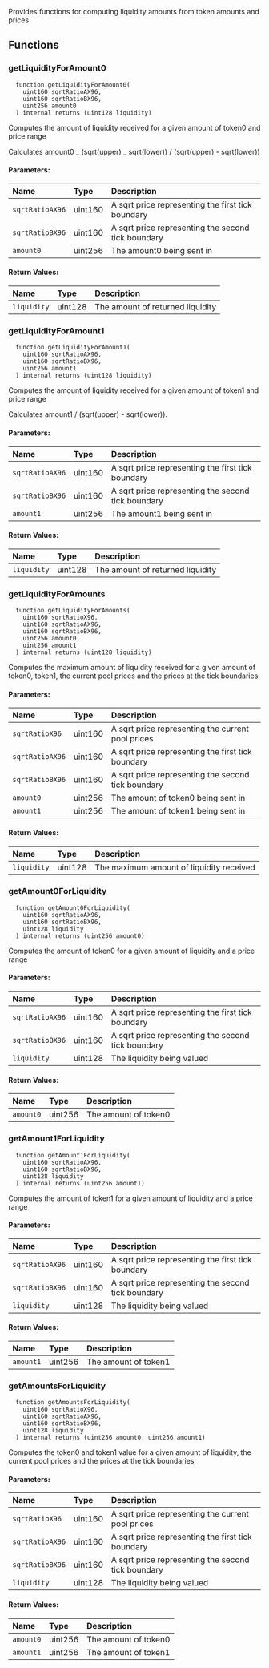 Provides functions for computing liquidity amounts from token amounts and prices

## Functions

### getLiquidityForAmount0

```solidity
  function getLiquidityForAmount0(
    uint160 sqrtRatioAX96,
    uint160 sqrtRatioBX96,
    uint256 amount0
  ) internal returns (uint128 liquidity)
```

Computes the amount of liquidity received for a given amount of token0 and price range

Calculates amount0 _ (sqrt(upper) _ sqrt(lower)) / (sqrt(upper) - sqrt(lower))

#### Parameters:

| Name            | Type    | Description                                        |
| :-------------- | :------ | :------------------------------------------------- |
| `sqrtRatioAX96` | uint160 | A sqrt price representing the first tick boundary  |
| `sqrtRatioBX96` | uint160 | A sqrt price representing the second tick boundary |
| `amount0`       | uint256 | The amount0 being sent in                          |

#### Return Values:

| Name        | Type    | Description                      |
| :---------- | :------ | :------------------------------- |
| `liquidity` | uint128 | The amount of returned liquidity |

### getLiquidityForAmount1

```solidity
  function getLiquidityForAmount1(
    uint160 sqrtRatioAX96,
    uint160 sqrtRatioBX96,
    uint256 amount1
  ) internal returns (uint128 liquidity)
```

Computes the amount of liquidity received for a given amount of token1 and price range

Calculates amount1 / (sqrt(upper) - sqrt(lower)).

#### Parameters:

| Name            | Type    | Description                                        |
| :-------------- | :------ | :------------------------------------------------- |
| `sqrtRatioAX96` | uint160 | A sqrt price representing the first tick boundary  |
| `sqrtRatioBX96` | uint160 | A sqrt price representing the second tick boundary |
| `amount1`       | uint256 | The amount1 being sent in                          |

#### Return Values:

| Name        | Type    | Description                      |
| :---------- | :------ | :------------------------------- |
| `liquidity` | uint128 | The amount of returned liquidity |

### getLiquidityForAmounts

```solidity
  function getLiquidityForAmounts(
    uint160 sqrtRatioX96,
    uint160 sqrtRatioAX96,
    uint160 sqrtRatioBX96,
    uint256 amount0,
    uint256 amount1
  ) internal returns (uint128 liquidity)
```

Computes the maximum amount of liquidity received for a given amount of token0, token1, the current
pool prices and the prices at the tick boundaries

#### Parameters:

| Name            | Type    | Description                                        |
| :-------------- | :------ | :------------------------------------------------- |
| `sqrtRatioX96`  | uint160 | A sqrt price representing the current pool prices  |
| `sqrtRatioAX96` | uint160 | A sqrt price representing the first tick boundary  |
| `sqrtRatioBX96` | uint160 | A sqrt price representing the second tick boundary |
| `amount0`       | uint256 | The amount of token0 being sent in                 |
| `amount1`       | uint256 | The amount of token1 being sent in                 |

#### Return Values:

| Name        | Type    | Description                              |
| :---------- | :------ | :--------------------------------------- |
| `liquidity` | uint128 | The maximum amount of liquidity received |

### getAmount0ForLiquidity

```solidity
  function getAmount0ForLiquidity(
    uint160 sqrtRatioAX96,
    uint160 sqrtRatioBX96,
    uint128 liquidity
  ) internal returns (uint256 amount0)
```

Computes the amount of token0 for a given amount of liquidity and a price range

#### Parameters:

| Name            | Type    | Description                                        |
| :-------------- | :------ | :------------------------------------------------- |
| `sqrtRatioAX96` | uint160 | A sqrt price representing the first tick boundary  |
| `sqrtRatioBX96` | uint160 | A sqrt price representing the second tick boundary |
| `liquidity`     | uint128 | The liquidity being valued                         |

#### Return Values:

| Name      | Type    | Description          |
| :-------- | :------ | :------------------- |
| `amount0` | uint256 | The amount of token0 |

### getAmount1ForLiquidity

```solidity
  function getAmount1ForLiquidity(
    uint160 sqrtRatioAX96,
    uint160 sqrtRatioBX96,
    uint128 liquidity
  ) internal returns (uint256 amount1)
```

Computes the amount of token1 for a given amount of liquidity and a price range

#### Parameters:

| Name            | Type    | Description                                        |
| :-------------- | :------ | :------------------------------------------------- |
| `sqrtRatioAX96` | uint160 | A sqrt price representing the first tick boundary  |
| `sqrtRatioBX96` | uint160 | A sqrt price representing the second tick boundary |
| `liquidity`     | uint128 | The liquidity being valued                         |

#### Return Values:

| Name      | Type    | Description          |
| :-------- | :------ | :------------------- |
| `amount1` | uint256 | The amount of token1 |

### getAmountsForLiquidity

```solidity
  function getAmountsForLiquidity(
    uint160 sqrtRatioX96,
    uint160 sqrtRatioAX96,
    uint160 sqrtRatioBX96,
    uint128 liquidity
  ) internal returns (uint256 amount0, uint256 amount1)
```

Computes the token0 and token1 value for a given amount of liquidity, the current
pool prices and the prices at the tick boundaries

#### Parameters:

| Name            | Type    | Description                                        |
| :-------------- | :------ | :------------------------------------------------- |
| `sqrtRatioX96`  | uint160 | A sqrt price representing the current pool prices  |
| `sqrtRatioAX96` | uint160 | A sqrt price representing the first tick boundary  |
| `sqrtRatioBX96` | uint160 | A sqrt price representing the second tick boundary |
| `liquidity`     | uint128 | The liquidity being valued                         |

#### Return Values:

| Name      | Type    | Description          |
| :-------- | :------ | :------------------- |
| `amount0` | uint256 | The amount of token0 |
| `amount1` | uint256 | The amount of token1 |
